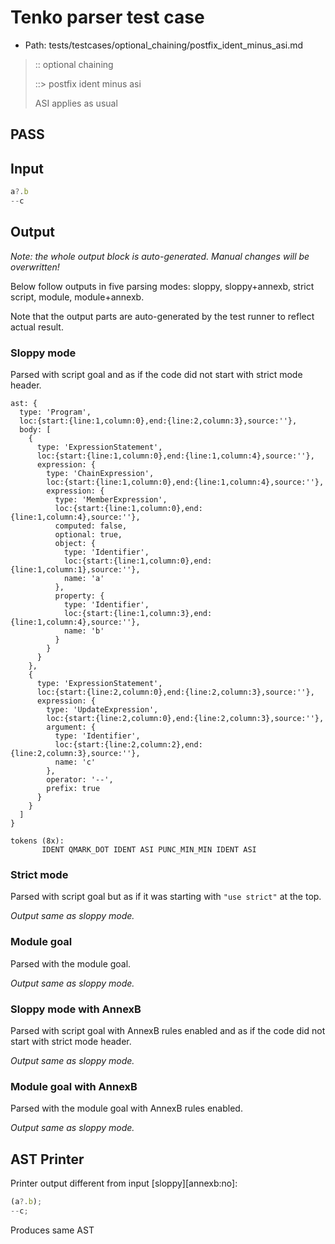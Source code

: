 # Tenko parser test case

- Path: tests/testcases/optional_chaining/postfix_ident_minus_asi.md

> :: optional chaining
>
> ::> postfix ident minus asi
>
> ASI applies as usual 

## PASS

## Input

`````js
a?.b
--c
`````

## Output

_Note: the whole output block is auto-generated. Manual changes will be overwritten!_

Below follow outputs in five parsing modes: sloppy, sloppy+annexb, strict script, module, module+annexb.

Note that the output parts are auto-generated by the test runner to reflect actual result.

### Sloppy mode

Parsed with script goal and as if the code did not start with strict mode header.

`````
ast: {
  type: 'Program',
  loc:{start:{line:1,column:0},end:{line:2,column:3},source:''},
  body: [
    {
      type: 'ExpressionStatement',
      loc:{start:{line:1,column:0},end:{line:1,column:4},source:''},
      expression: {
        type: 'ChainExpression',
        loc:{start:{line:1,column:0},end:{line:1,column:4},source:''},
        expression: {
          type: 'MemberExpression',
          loc:{start:{line:1,column:0},end:{line:1,column:4},source:''},
          computed: false,
          optional: true,
          object: {
            type: 'Identifier',
            loc:{start:{line:1,column:0},end:{line:1,column:1},source:''},
            name: 'a'
          },
          property: {
            type: 'Identifier',
            loc:{start:{line:1,column:3},end:{line:1,column:4},source:''},
            name: 'b'
          }
        }
      }
    },
    {
      type: 'ExpressionStatement',
      loc:{start:{line:2,column:0},end:{line:2,column:3},source:''},
      expression: {
        type: 'UpdateExpression',
        loc:{start:{line:2,column:0},end:{line:2,column:3},source:''},
        argument: {
          type: 'Identifier',
          loc:{start:{line:2,column:2},end:{line:2,column:3},source:''},
          name: 'c'
        },
        operator: '--',
        prefix: true
      }
    }
  ]
}

tokens (8x):
       IDENT QMARK_DOT IDENT ASI PUNC_MIN_MIN IDENT ASI
`````

### Strict mode

Parsed with script goal but as if it was starting with `"use strict"` at the top.

_Output same as sloppy mode._

### Module goal

Parsed with the module goal.

_Output same as sloppy mode._

### Sloppy mode with AnnexB

Parsed with script goal with AnnexB rules enabled and as if the code did not start with strict mode header.

_Output same as sloppy mode._

### Module goal with AnnexB

Parsed with the module goal with AnnexB rules enabled.

_Output same as sloppy mode._

## AST Printer

Printer output different from input [sloppy][annexb:no]:

````js
(a?.b);
--c;
````

Produces same AST

